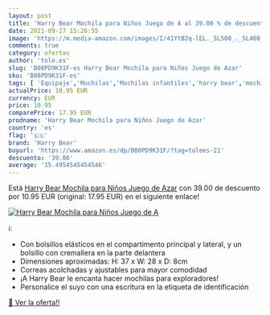```yaml
---
layout: post
title: 'Harry Bear Mochila para Niños Juego de A al 39.00 % de descuento'
date: 2021-09-27 15:26:55
image: 'https://m.media-amazon.com/images/I/41YtB2q-lEL._SL500_._SL400_.jpg'
comments: true
category: ofertas
author: 'tole.es'
slug: 'B08PD9K31F-es Harry Bear Mochila para Niños Juego de Azar'
sku: 'B08PD9K31F-es'
tags: [ 'Equipaje','Mochilas','Mochilas infantiles','harry bear','mochila', ]
actualPrice: 10.95 EUR
currency: EUR
price: 10.95
comparePrice: 17.95 EUR
prodname: 'Harry Bear Mochila para Niños Juego de Azar'
country: 'es'
flag: '🇪🇸'
brand: 'Harry Bear'
buyurl: 'https://www.amazon.es/dp/B08PD9K31F/?tag=tolees-21'
descuento: '39.00'
average: '15.4954545454546'
---
```


Está [Harry Bear Mochila para Niños Juego de Azar](https://www.amazon.es/dp/B08PD9K31F/?tag=tolees-21) con 39.00 de descuento por 10.95 EUR (original: 17.95 EUR) en el siguiente enlace!

[![Harry Bear Mochila para Niños Juego de A](https://m.media-amazon.com/images/I/41YtB2q-lEL._SL500_._SL400_.jpg)](https://www.amazon.es/dp/B08PD9K31F/?tag=tolees-21)

ℹ️:

- Con bolsillos elásticos en el compartimento principal y lateral, y un bolsillo con cremallera en la parte delantera
- Dimensiones aproximadas: H: 37 x W: 28 x D: 8cm
- Correas acolchadas y ajustables para mayor comodidad
- ¡A Harry Bear le encanta hacer mochilas para exploradores!
- Personalice el suyo con una escritura en la etiqueta de identificación

[🛒 Ver la oferta!!](https://www.amazon.es/dp/B08PD9K31F/?tag=tolees-21)
